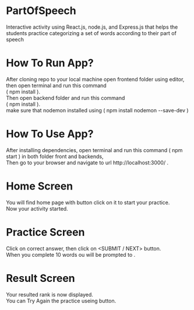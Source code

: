 # PartOfSpeech
Interactive activity using React.js, node.js, and Express.js that helps the students practice categorizing a set of words according to their part of speech
# How To Run App?
After cloning repo to your local machine open frontend folder using editor, then open terminal and run this command
<br />
( npm install ).
<br />
Then open backend folder and run this command
<br />
( npm install ).
<br />
make sure that nodemon installed using ( npm install nodemon --save-dev )
# How To Use App?
After installing dependencies, open terminal and run this command ( npm start ) in both folder front and backends,
<br />
Then go to your browser and navigate to url http://localhost:3000/ . 
# Home Screen
You will find home page with button <START ACTIVITY> click on it to start your practice.
  <br />
Now your activity started.
 # Practice Screen
Click on correct answer, then click on <SUBMIT / NEXT> button.
    <br />
When you complete 10 words ou will be prompted to <Submit Answers>.
# Result Screen
 Your resulted rank is now displayed.
    <br />
You can Try Again the practice useing <Try Again> button.


